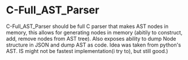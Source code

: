 # C-Full_AST_Parser
C-Full_AST_Parser should be full C parser that makes AST nodes in memory, this allows for generating nodes in memory (abitily to construct, add, remove nodes from AST tree). Also exposes ability to dump Node structure in JSON and dump AST as code. Idea was taken from python's AST. IS might not be fastest implementation(i try to), but still good.)
